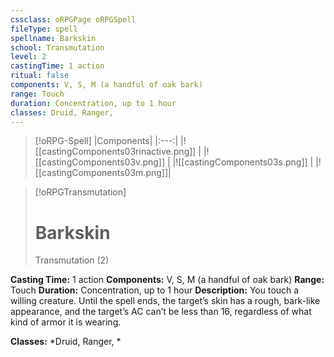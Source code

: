 ```yaml
---
cssclass: oRPGPage oRPGSpell
fileType: spell
spellname: Barkskin
school: Transmutation
level: 2
castingTime: 1 action
ritual: false
components: V, S, M (a handful of oak bark)
range: Touch
duration: Concentration, up to 1 hour
classes: Druid, Ranger,
---
```

> [!oRPG-Spell]
> |Components|
> |:---:|
> |![[castingComponents03rinactive.png]] |
> |![[castingComponents03v.png]] |
> |![[castingComponents03s.png]] |
> |![[castingComponents03m.png]]|

> [!oRPGTransmutation]
>#  Barkskin
> Transmutation  (2)

**Casting Time:** 1 action
**Components:** V, S, M (a handful of oak bark)
**Range:** Touch
**Duration:**  Concentration, up to 1 hour
**Description:**
You touch a willing creature. Until the spell ends, the target’s skin has a rough, bark-like appearance, and the target’s AC can’t be less than 16, regardless of what kind of armor it is wearing.



**Classes:**  *Druid, Ranger, *



